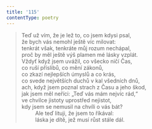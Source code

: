 ```yaml
---
title: '115'
contentType: poetry
---
```


<section>

> Teď už vím, že je lež to, co jsem kdysi psal,  
> že bych vás nemohl ještě víc milovat:  
> tenkrát však, tenkráte můj rozum nechápal,  
> proč by měl ještě výš plamen mé lásky vzplát.  
> Vždyť když jsem uvážil, co všecko ničí Čas,  
> co ruší příslibů, co mění zákonů,  
> co zkazí nejlepších úmyslů a co krás,  
> co svede největších duchů v kal všedních dnů,  
> ach, když jsem poznal strach z Času a jeho škod,  
> jak jsem měl neříci: „Teď vás mám nejvíc rád,“  
> ve chvilce jistoty uprostřed nejistot,  
> kdy jsem se nemusil na chvíli o vás bát?  
>          Ale teď lituji, že jsem to říkával:  
>          láska je dítě, jež musí růst stále dál.

</section>
